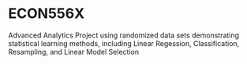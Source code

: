 # ECON556X
Advanced Analytics Project using randomized data sets demonstrating statistical learning methods, including Linear Regession, Classification, Resampling, and Linear Model Selection
